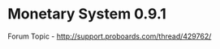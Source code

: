 Monetary System 0.9.1
=====================

Forum Topic - http://support.proboards.com/thread/429762/